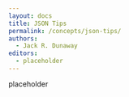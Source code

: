 ```yaml
---
layout: docs
title: JSON Tips
permalink: /concepts/json-tips/
authors:
  - Jack R. Dunaway
editors:
  - placeholder
---
```


placeholder
